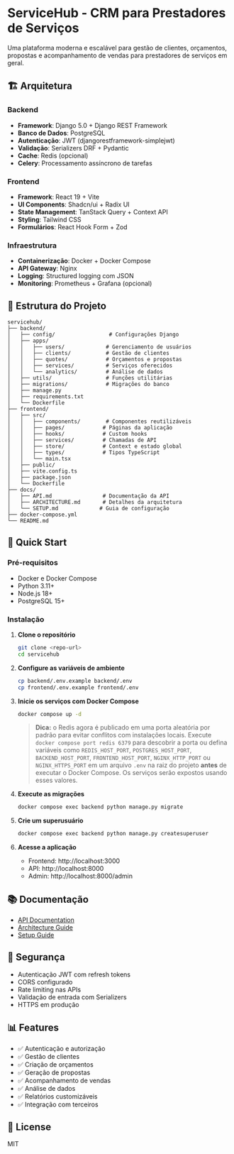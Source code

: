 # ServiceHub - CRM para Prestadores de Serviços

Uma plataforma moderna e escalável para gestão de clientes, orçamentos, propostas e acompanhamento de vendas para prestadores de serviços em geral.

## 🏗️ Arquitetura

### Backend
- **Framework**: Django 5.0 + Django REST Framework
- **Banco de Dados**: PostgreSQL
- **Autenticação**: JWT (djangorestframework-simplejwt)
- **Validação**: Serializers DRF + Pydantic
- **Cache**: Redis (opcional)
- **Celery**: Processamento assíncrono de tarefas

### Frontend
- **Framework**: React 19 + Vite
- **UI Components**: Shadcn/ui + Radix UI
- **State Management**: TanStack Query + Context API
- **Styling**: Tailwind CSS
- **Formulários**: React Hook Form + Zod

### Infraestrutura
- **Containerização**: Docker + Docker Compose
- **API Gateway**: Nginx
- **Logging**: Structured logging com JSON
- **Monitoring**: Prometheus + Grafana (opcional)

## 📁 Estrutura do Projeto

```
servicehub/
├── backend/
│   ├── config/                 # Configurações Django
│   ├── apps/
│   │   ├── users/             # Gerenciamento de usuários
│   │   ├── clients/           # Gestão de clientes
│   │   ├── quotes/            # Orçamentos e propostas
│   │   ├── services/          # Serviços oferecidos
│   │   └── analytics/         # Análise de dados
│   ├── utils/                 # Funções utilitárias
│   ├── migrations/            # Migrações do banco
│   ├── manage.py
│   ├── requirements.txt
│   └── Dockerfile
├── frontend/
│   ├── src/
│   │   ├── components/        # Componentes reutilizáveis
│   │   ├── pages/            # Páginas da aplicação
│   │   ├── hooks/            # Custom hooks
│   │   ├── services/         # Chamadas de API
│   │   ├── store/            # Context e estado global
│   │   ├── types/            # Tipos TypeScript
│   │   └── main.tsx
│   ├── public/
│   ├── vite.config.ts
│   ├── package.json
│   └── Dockerfile
├── docs/
│   ├── API.md                # Documentação da API
│   ├── ARCHITECTURE.md       # Detalhes da arquitetura
│   └── SETUP.md             # Guia de configuração
├── docker-compose.yml
└── README.md
```

## 🚀 Quick Start

### Pré-requisitos
- Docker e Docker Compose
- Python 3.11+
- Node.js 18+
- PostgreSQL 15+

### Instalação

1. **Clone o repositório**
   ```bash
   git clone <repo-url>
   cd servicehub
   ```

2. **Configure as variáveis de ambiente**
   ```bash
   cp backend/.env.example backend/.env
   cp frontend/.env.example frontend/.env
   ```

3. **Inicie os serviços com Docker Compose**
   ```bash
   docker compose up -d
   ```

   > **Dica:** o Redis agora é publicado em uma porta aleatória por padrão para evitar conflitos
   > com instalações locais. Execute `docker compose port redis 6379` para descobrir a porta ou
   > defina variáveis como `REDIS_HOST_PORT`, `POSTGRES_HOST_PORT`, `BACKEND_HOST_PORT`,
   > `FRONTEND_HOST_PORT`, `NGINX_HTTP_PORT` ou `NGINX_HTTPS_PORT` em um arquivo `.env` na raiz
   > do projeto **antes** de executar o Docker Compose. Os serviços serão expostos usando esses
   > valores.

4. **Execute as migrações**
   ```bash
   docker compose exec backend python manage.py migrate
   ```

5. **Crie um superusuário**
   ```bash
   docker compose exec backend python manage.py createsuperuser
   ```

6. **Acesse a aplicação**
   - Frontend: http://localhost:3000
   - API: http://localhost:8000
   - Admin: http://localhost:8000/admin

## 📚 Documentação

- [API Documentation](docs/API.md)
- [Architecture Guide](docs/ARCHITECTURE.md)
- [Setup Guide](docs/SETUP.md)

## 🔐 Segurança

- Autenticação JWT com refresh tokens
- CORS configurado
- Rate limiting nas APIs
- Validação de entrada com Serializers
- HTTPS em produção

## 📊 Features

- ✅ Autenticação e autorização
- ✅ Gestão de clientes
- ✅ Criação de orçamentos
- ✅ Geração de propostas
- ✅ Acompanhamento de vendas
- ✅ Análise de dados
- ✅ Relatórios customizáveis
- ✅ Integração com terceiros

## 📝 License

MIT

